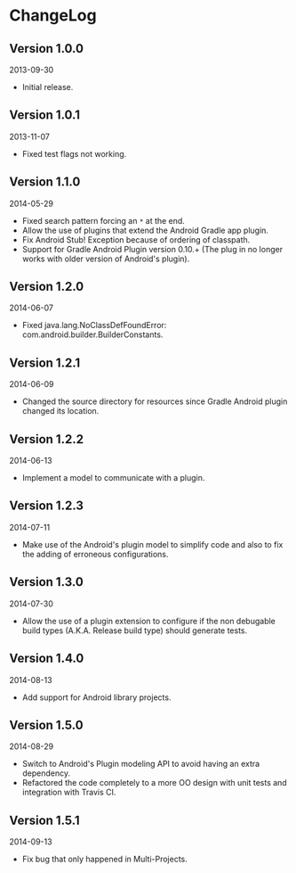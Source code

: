 ChangeLog
==========

Version 1.0.0
----------------------------
2013-09-30

- Initial release.

Version 1.0.1
----------------------------
2013-11-07

- Fixed test flags not working.

Version 1.1.0
-----------------------------
2014-05-29

- Fixed search pattern forcing an `*` at the end.
- Allow the use of plugins that extend the Android Gradle app plugin.
- Fix Android Stub! Exception because of ordering of classpath.
- Support for Gradle Android Plugin version 0.10.+ (The plug in no longer works with older version of Android's plugin).

Version 1.2.0
-----------------------------
2014-06-07

- Fixed java.lang.NoClassDefFoundError: com.android.builder.BuilderConstants.

Version 1.2.1
-----------------------------
2014-06-09

- Changed the source directory for resources since Gradle Android plugin changed its location.

Version 1.2.2
-----------------------------
2014-06-13

- Implement a model to communicate with a plugin.

Version 1.2.3
-----------------------------
2014-07-11

- Make use of the Android's plugin model to simplify code and also to fix the adding of erroneous configurations.

Version 1.3.0
-----------------------------
2014-07-30

- Allow the use of a plugin extension to configure if the non debugable build types (A.K.A. Release build type) should generate tests.

Version 1.4.0
-----------------------------
2014-08-13

- Add support for Android library projects.

Version 1.5.0
-----------------------------
2014-08-29

- Switch to Android's Plugin modeling API to avoid having an extra dependency.
- Refactored the code completely to a more OO design with unit tests and integration with Travis CI.

Version 1.5.1
-----------------------------
2014-09-13

- Fix bug that only happened in Multi-Projects.
